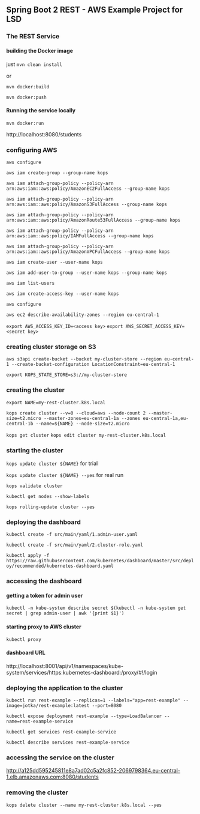 ## Spring Boot 2 REST - AWS Example Project for LSD

### The REST Service
#### building the Docker image

just `mvn clean install`

or

`mvn docker:build`

`mvn docker:push`

#### Running the service locally
`mvn docker:run`

http://localhost:8080/students


### configuring AWS
`aws configure`

`aws iam create-group --group-name kops`

`aws iam attach-group-policy --policy-arn arn:aws:iam::aws:policy/AmazonEC2FullAccess --group-name kops`

`aws iam attach-group-policy --policy-arn arn:aws:iam::aws:policy/AmazonS3FullAccess --group-name kops`

`aws iam attach-group-policy --policy-arn arn:aws:iam::aws:policy/AmazonRoute53FullAccess --group-name kops`

`aws iam attach-group-policy --policy-arn arn:aws:iam::aws:policy/IAMFullAccess --group-name kops`

`aws iam attach-group-policy --policy-arn arn:aws:iam::aws:policy/AmazonVPCFullAccess --group-name kops`

`aws iam create-user --user-name kops`

`aws iam add-user-to-group --user-name kops --group-name kops`

`aws iam list-users`

`aws iam create-access-key --user-name kops`

`aws configure`

`aws ec2 describe-availability-zones --region eu-central-1`

`export AWS_ACCESS_KEY_ID=<access key>`
`export AWS_SECRET_ACCESS_KEY=<secret key>`
   
### creating cluster storage on S3
`aws s3api create-bucket --bucket my-cluster-store --region eu-central-1 --create-bucket-configuration LocationConstraint=eu-central-1`

`export KOPS_STATE_STORE=s3://my-cluster-store`

### creating the cluster
`export NAME=my-rest-cluster.k8s.local`

`kops create cluster --v=0 --cloud=aws --node-count 2 --master-size=t2.micro --master-zones=eu-central-1a --zones eu-central-1a,eu-central-1b --name=${NAME} --node-size=t2.micro`

`kops get cluster`
`kops edit cluster my-rest-cluster.k8s.local`

### starting the cluster
`kops update cluster ${NAME}` for trial

`kops update cluster ${NAME} --yes` for real run

`kops validate cluster`

`kubectl get nodes --show-labels`

`kops rolling-update cluster --yes`

### deploying the dashboard
`kubectl create -f src/main/yaml/1.admin-user.yaml`

`kubectl create -f src/main/yaml/2.cluster-role.yaml`

`kubectl apply -f https://raw.githubusercontent.com/kubernetes/dashboard/master/src/deploy/recommended/kubernetes-dashboard.yaml`

### accessing the dashboard
#### getting a token for admin user
`kubectl -n kube-system describe secret $(kubectl -n kube-system get secret | grep admin-user | awk '{print $1}')`

#### starting proxy to AWS cluster
`kubectl proxy`

#### dashboard URL
http://localhost:8001/api/v1/namespaces/kube-system/services/https:kubernetes-dashboard:/proxy/#!/login

### deploying the application to the cluster

`kubectl run rest-example --replicas=1 --labels="app=rest-example" --image=jotka/rest-example:latest --port=8080`

`kubectl expose deployment rest-example --type=LoadBalancer --name=rest-example-service`

`kubectl get services rest-example-service`

`kubectl describe services rest-example-service`

### accessing the service on the cluster
http://a125dd595245811e8a7ad02c5a2fc852-2069798364.eu-central-1.elb.amazonaws.com:8080/students

### removing the cluster
`kops delete cluster --name my-rest-cluster.k8s.local --yes` 